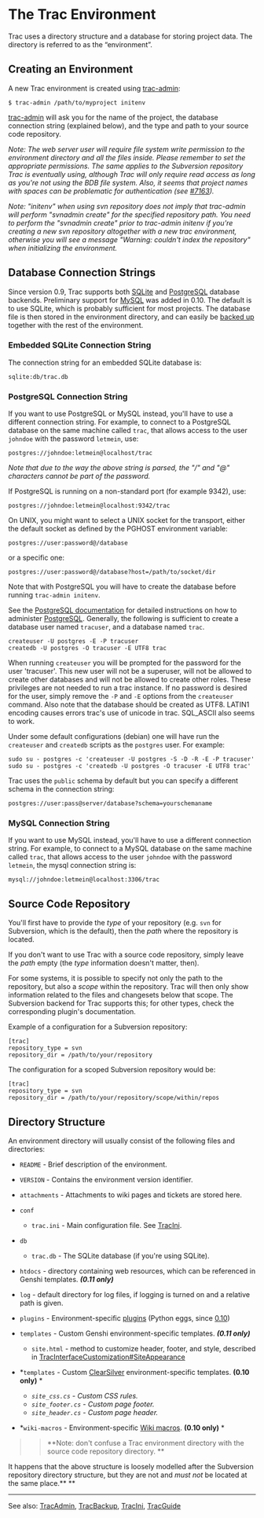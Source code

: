# The Trac Environment



Trac uses a directory structure and a database for storing project data. The directory is referred to as the “environment”.


## Creating an Environment



A new Trac environment is created using  [trac-admin](trac-admin):


```wiki
$ trac-admin /path/to/myproject initenv
```


[trac-admin](trac-admin) will ask you for the name of the project, the
database connection string (explained below), and the type and path to
your source code repository.



*Note: The web server user will require file system write permission to 
the environment directory and all the files inside. Please remember to set
the appropriate permissions. The same applies to the Subversion repository 
Trac is eventually using, although Trac will only require read access as long 
as you're not using the BDB file system. Also, it seems that project names
with spaces can be problematic for authentication (see [
\#7163](http://trac.edgewall.org/intertrac/%237163)).*



*Note: "initenv" when using svn repository does not imply that trac-admin will perform "svnadmin create" for the specified repository path. You need to perform the "svnadmin create" prior to trac-admin initenv if you're creating a new svn repository altogether with a new trac environment, otherwise you will see a message "Warning: couldn't index the repository" when initializing the environment.*


## Database Connection Strings



Since version 0.9, Trac supports both [ SQLite](http://sqlite.org/) and
[ PostgreSQL](http://www.postgresql.org/) database backends.  Preliminary
support for [ MySQL](http://mysql.com/) was added in 0.10.  The default is
to use SQLite, which is probably sufficient for most projects. The database
file is then stored in the environment directory, and can easily be 
[backed up](trac-backup) together with the rest of the environment.


### Embedded SQLite Connection String



The connection string for an embedded SQLite database is:


```wiki
sqlite:db/trac.db
```

### PostgreSQL Connection String



If you want to use PostgreSQL or MySQL instead, you'll have to use a
different connection string. For example, to connect to a PostgreSQL
database on the same machine called `trac`, that allows access to the
user `johndoe` with the password `letmein`, use:


```wiki
postgres://johndoe:letmein@localhost/trac
```


*Note that due to the way the above string is parsed, the "/" and "@" characters cannot be part of the password.*



If PostgreSQL is running on a non-standard port (for example 9342), use:


```wiki
postgres://johndoe:letmein@localhost:9342/trac
```


On UNIX, you might want to select a UNIX socket for the transport,
either the default socket as defined by the PGHOST environment variable:


```wiki
postgres://user:password@/database
```


or a specific one:


```wiki
postgres://user:password@/database?host=/path/to/socket/dir
```


Note that with PostgreSQL you will have to create the database before running
`trac-admin initenv`.



See the [
PostgreSQL documentation](http://www.postgresql.org/docs/) for detailed instructions on how to administer [
PostgreSQL](http://postgresql.org).
Generally, the following is sufficient to create a database user named `tracuser`, and a database named `trac`.


```wiki
createuser -U postgres -E -P tracuser
createdb -U postgres -O tracuser -E UTF8 trac
```


When running `createuser` you will be prompted for the password for the user 'tracuser'. This new user will not be a superuser, will not be allowed to create other databases and will not be allowed to create other roles. These privileges are not needed to run a trac instance. If no password is desired for the user, simply remove the `-P` and `-E` options from the `createuser` command.  Also note that the database should be created as UTF8. LATIN1 encoding causes errors trac's use of unicode in trac.  SQL\_ASCII also seems to work.



Under some default configurations (debian) one will have run the `createuser` and `createdb` scripts as the `postgres` user.  For example:


```wiki
sudo su - postgres -c 'createuser -U postgres -S -D -R -E -P tracuser'
sudo su - postgres -c 'createdb -U postgres -O tracuser -E UTF8 trac'
```


Trac uses the `public` schema by default but you can specify a different schema in the connection string:


```wiki
postgres://user:pass@server/database?schema=yourschemaname
```

### MySQL Connection String



If you want to use MySQL instead, you'll have to use a
different connection string. For example, to connect to a MySQL
database on the same machine called `trac`, that allows access to the
user `johndoe` with the password `letmein`, the mysql connection string is:


```wiki
mysql://johndoe:letmein@localhost:3306/trac
```

## Source Code Repository



You'll first have to provide the *type* of your repository (e.g. `svn` for Subversion,
which is the default), then the *path* where the repository is located.



If you don't want to use Trac with a source code repository, simply leave the *path* empty
(the *type* information doesn't matter, then).



For some systems, it is possible to specify not only the path to the repository,
but also a *scope* within the repository. Trac will then only show information
related to the files and changesets below that scope. The Subversion backend for
Trac supports this; for other types, check the corresponding plugin's documentation.



Example of a configuration for a Subversion repository:


```wiki
[trac]
repository_type = svn
repository_dir = /path/to/your/repository
```


The configuration for a scoped Subversion repository would be:


```wiki
[trac]
repository_type = svn
repository_dir = /path/to/your/repository/scope/within/repos
```

## Directory Structure



An environment directory will usually consist of the following files and directories:


- `README` - Brief description of the environment.
- `VERSION` - Contains the environment version identifier.
- `attachments` - Attachments to wiki pages and tickets are stored here.
- `conf`

  - `trac.ini` - Main configuration file. See [TracIni](trac-ini).
- `db`

  - `trac.db` - The SQLite database (if you're using SQLite).
- `htdocs` - directory containing web resources, which can be referenced in Genshi templates. ***(0.11 only)***
- `log` - default directory for log files, if logging is turned on and a relative path is given.
- `plugins` - Environment-specific [plugins](trac-plugins) (Python eggs, since [
  0.10](http://trac.edgewall.org/intertrac/milestone%3A0.10))
- `templates` - Custom Genshi environment-specific templates. ***(0.11 only)***

  - `site.html` - method to customize header, footer, and style, described in [TracInterfaceCustomization\#SiteAppearance](trac-interface-customization#)
- *`templates` - Custom [
  ClearSilver](http://trac.edgewall.org/intertrac/ClearSilver) environment-specific templates. **(0.10 only)** *

  - *`site_css.cs` - Custom CSS rules.*
  - *`site_footer.cs` - Custom page footer.*
  - *`site_header.cs` - Custom page header.*
- *`wiki-macros` - Environment-specific [Wiki macros](wiki-macros). **(0.10 only)** *

>
> >
> >
> > **Note: don't confuse a Trac environment directory with the source code repository directory.
> > **
> >
> >
>


It happens that the above structure is loosely modelled after the Subversion repository directory 
structure, but they are not and *must not* be located at the same place.**
**


---



See also: [TracAdmin](trac-admin), [TracBackup](trac-backup), [TracIni](trac-ini), [TracGuide](trac-guide)


